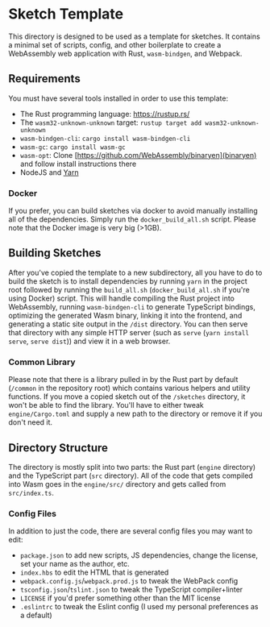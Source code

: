 # Sketch Template

This directory is designed to be used as a template for sketches. It contains a minimal set of scripts, config, and other boilerplate to create a WebAssembly web application with Rust, `wasm-bindgen`, and Webpack.

## Requirements

You must have several tools installed in order to use this template:

- The Rust programming language: https://rustup.rs/
- The `wasm32-unknown-unknown` target: `rustup target add wasm32-unknown-unknown`
- `wasm-bindgen-cli`: `cargo install wasm-bindgen-cli`
- `wasm-gc`: `cargo install wasm-gc`
- `wasm-opt`: Clone [https://github.com/WebAssembly/binaryen](binaryen) and follow install instructions there
- NodeJS and [Yarn](https://yarnpkg.com/en/)

### Docker

If you prefer, you can build sketches via docker to avoid manually installing all of the dependencies. Simply run the `docker_build_all.sh` script. Please note that the Docker image is very big (>1GB).

## Building Sketches

After you've copied the template to a new subdirectory, all you have to do to build the sketch is to install dependencies by running `yarn` in the project root followed by running the `build_all.sh` (`docker_build_all.sh` if you're using Docker) script. This will handle compiling the Rust project into WebAssembly, running `wasm-bindgen-cli` to generate TypeScript bindings, optimizing the generated Wasm binary, linking it into the frontend, and generating a static site output in the `/dist` directory. You can then serve that directory with any simple HTTP server (such as `serve` (`yarn install serve`, `serve dist`)) and view it in a web browser.

### Common Library

Please note that there is a library pulled in by the Rust part by default (`/common` in the repository root) which contains various helpers and utility functions. If you move a copied sketch out of the `/sketches` directory, it won't be able to find the library. You'll have to either tweak `engine/Cargo.toml` and supply a new path to the directory or remove it if you don't need it.

## Directory Structure

The directory is mostly split into two parts: the Rust part (`engine` directory) and the TypeScript part (`src` directory). All of the code that gets compiled into Wasm goes in the `engine/src/` directory and gets called from `src/index.ts`.

### Config Files

In addition to just the code, there are several config files you may want to edit:

- `package.json` to add new scripts, JS dependencies, change the license, set your name as the author, etc.
- `index.hbs` to edit the HTML that is generated
- `webpack.config.js`/`webpack.prod.js` to tweak the WebPack config
- `tsconfig.json`/`tslint.json` to tweak the TypeScript compiler+linter
- `LICENSE` if you'd prefer something other than the MIT license
- `.eslintrc` to tweak the Eslint config (I used my personal preferences as a default)
